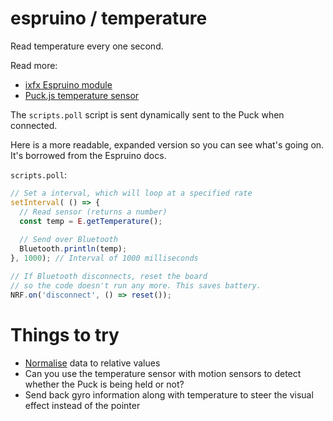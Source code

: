 # espruino / temperature

Read temperature every one second.

Read more:
* [ixfx Espruino module](https://clinth.github.io/ixfx/modules/Io.Espruino.html)
* [Puck.js temperature sensor](https://www.espruino.com/Puck.js#temperature)

The `scripts.poll` script is sent dynamically sent to the Puck when connected.

Here is a more readable, expanded version so you can see what's going on. It's borrowed from the Espruino docs.

`scripts.poll`:
```js
// Set a interval, which will loop at a specified rate
setInterval( () => {
  // Read sensor (returns a number)
  const temp = E.getTemperature();
  
  // Send over Bluetooth
  Bluetooth.println(temp);
}, 1000); // Interval of 1000 milliseconds

// If Bluetooth disconnects, reset the board
// so the code doesn't run any more. This saves battery.
NRF.on('disconnect', () => reset());
```

# Things to try

* [Normalise](https://clinth.github.io/ixfx-docs/data/normalising/) data to relative values
* Can you use the temperature sensor with motion sensors to detect whether the Puck is being held or not?
* Send back gyro information along with temperature to steer the visual effect instead of the pointer



 